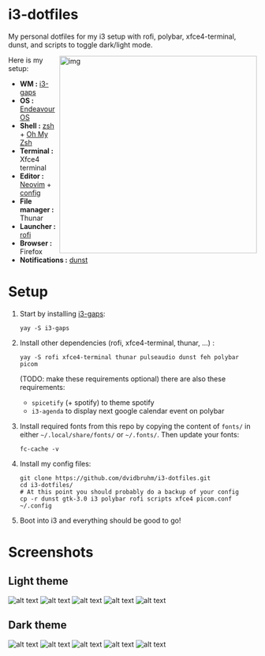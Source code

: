 # i3-dotfiles
My personal dotfiles for my i3 setup with rofi, polybar, xfce4-terminal, dunst, and scripts to toggle dark/light mode.

<img src="screenshots/demo.jpg" alt="img" align="right" width="400px">

Here is my setup:

- **WM :** [i3-gaps](https://github.com/Airblader/i3)
- **OS :** [Endeavour OS](https://endeavouros.com/)
- **Shell :** [zsh](https://wiki.archlinux.org/index.php/zsh) + [Oh My Zsh](https://ohmyz.sh/)
- **Terminal :** Xfce4 terminal
- **Editor :** [Neovim](https://neovim.io/) + [config](https://github.com/dvidbruhm/neovim-config)
- **File manager :** Thunar
- **Launcher :** [rofi](https://github.com/davatorium/rofi)
- **Browser :** Firefox
- **Notifications :** [dunst](https://github.com/dunst-project/dunst)

# Setup

1. Start by installing [i3-gaps](https://github.com/Airblader/i3):

    ```
    yay -S i3-gaps
    ```
    
2. Install other dependencies (rofi, xfce4-terminal, thunar, ...) :

    ```
    yay -S rofi xfce4-terminal thunar pulseaudio dunst feh polybar picom
    ```
    
    (TODO: make these requirements optional) there are also these requirements:
    
    - ```spicetify``` (+ spotify) to theme spotify
    - ```i3-agenda``` to display next google calendar event on polybar

3. Install required fonts from this repo by copying the content of ```fonts/``` in either ```~/.local/share/fonts/``` or ```~/.fonts/```. Then update your fonts:

    ```
    fc-cache -v
    ```

4. Install my config files:
  
    ```
    git clone https://github.com/dvidbruhm/i3-dotfiles.git
    cd i3-dotfiles/
    # At this point you should probably do a backup of your config
    cp -r dunst gtk-3.0 i3 polybar rofi scripts xfce4 picom.conf ~/.config
    ```

5. Boot into i3 and everything should be good to go!


# Screenshots

## Light theme

![alt text](screenshots/light.png "Light theme")
![alt text](screenshots/light-menu.png "Light theme")
![alt text](screenshots/light-power.png "Light theme")
![alt text](screenshots/light-wifi.png "Light theme")
![alt text](screenshots/light-theme.png "Light theme")


## Dark theme



![alt text](screenshots/dark.png "Dark theme")
![alt text](screenshots/dark-menu.png "Dark theme")
![alt text](screenshots/dark-power.png "Dark theme")
![alt text](screenshots/dark-wifi.png "Dark theme")
![alt text](screenshots/dark-theme.png "Dark theme")
